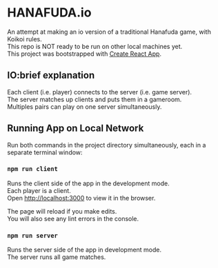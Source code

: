 # HANAFUDA.io
An attempt at making an io version of a traditional Hanafuda game, with Koikoi rules.<br />
This repo is NOT ready to be run on other local machines yet.<br />
This project was bootstrapped with [Create React App](https://github.com/facebook/create-react-app).

## IO:brief explanation

Each client (i.e. player) connects to the server (i.e. game server).<br />
The server matches up clients and puts them in a gameroom.<br />
Multiples pairs can play on one server simultaneously.

## Running App on Local Network

Run both commands in the project directory simultaneously, each in a separate terminal window:

### `npm run client`

Runs the client side of the app in the development mode.<br />
Each player is a client.<br />
Open [http://localhost:3000](http://localhost:3000) to view it in the browser.

The page will reload if you make edits.<br />
You will also see any lint errors in the console.

### `npm run server`

Runs the server side of the app in development mode.<br />
The server runs all game matches. 
